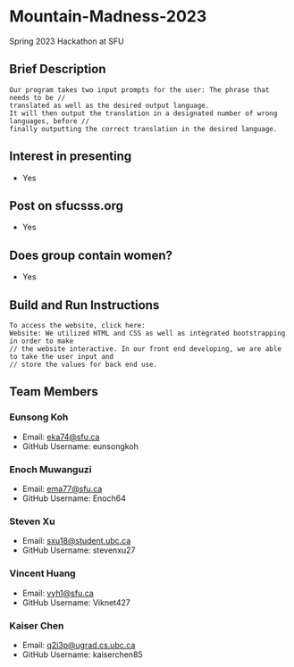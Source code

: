 # Mountain-Madness-2023
Spring 2023 Hackathon at SFU

## Brief Description
```
Our program takes two input prompts for the user: The phrase that needs to be // 
translated as well as the desired output language. 
It will then output the translation in a designated number of wrong languages, before //
finally outputting the correct translation in the desired language. 
```

## Interest in presenting
- Yes

## Post on sfucsss.org
- Yes

## Does group contain women?
- Yes

## Build and Run Instructions
```
To access the website, click here: 
Website: We utilized HTML and CSS as well as integrated bootstrapping in order to make
// the website interactive. In our front end developing, we are able to take the user input and
// store the values for back end use. 
```

## Team Members
### Eunsong Koh
- Email: eka74@sfu.ca
- GitHub Username: eunsongkoh

### Enoch Muwanguzi
- Email: ema77@sfu.ca
- GitHub Username: Enoch64

### Steven Xu
- Email: sxu18@student.ubc.ca
- GitHub Username: stevenxu27

### Vincent Huang
- Email: vyh1@sfu.ca
- GitHub Username: Viknet427

### Kaiser Chen
- Email: q2i3p@ugrad.cs.ubc.ca
- GitHub Username: kaiserchen85
